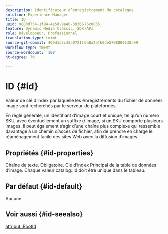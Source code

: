 ```yaml
---
description: Identificateur d’enregistrement du catalogue
solution: Experience Manager
title: ID
uuid: 9803d754-1f94-4e5d-9a40-3936676c0035
feature: Dynamic Media Classic, SDK/API
role: Développeur, Professionnel
translation-type: tm+mt
source-git-commit: 469d1a5c43a972116a8a2efb0de5708800130a99
workflow-type: tm+mt
source-wordcount: '108'
ht-degree: 7%

---
```



# ID {#id}

Valeur de clé d’index par laquelle les enregistrements du fichier de données image sont recherchés par le serveur de plateformes.

En règle générale, un identifiant d’image court et unique, tel qu’un numéro SKU, avec éventuellement un suffixe d’image, si un SKU comporte plusieurs images. Il peut également s’agir d’une chaîne plus complexe qui ressemble davantage à un chemin d’accès de fichier, afin de prendre en charge le réaménagement facile des sites Web avec la diffusion d’images.

## Propriétés {#id-properties}

Chaîne de texte. Obligatoire. Clé d’index Principal de la table de données d’image. Chaque valeur catalog::Id doit être unique dans le tableau.

## Par défaut {#id-default}

Aucune

## Voir aussi {#id-seealso}

[attribut::RootId](/help/aem-is-ir-api/is-api/image-catalog/image-serving-api-ref/c-image-catalog-reference/c-attributes-reference/r-rootid.md)